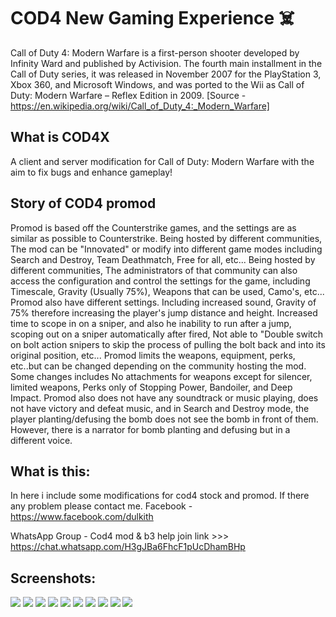 # COD4 New Gaming Experience ☠️
Call of Duty 4: Modern Warfare is a first-person shooter developed by Infinity Ward and published by Activision. The fourth main installment in the Call of Duty series, it was released in November 2007 for the PlayStation 3, Xbox 360, and Microsoft Windows, and was ported to the Wii as Call of Duty: Modern Warfare – Reflex Edition in 2009.
[Source - https://en.wikipedia.org/wiki/Call_of_Duty_4:_Modern_Warfare]

## What is COD4X
A client and server modification for Call of Duty: Modern Warfare with the aim to fix bugs and enhance gameplay!

## Story of COD4 promod
Promod is based off the Counterstrike games, and the settings are as similar as possible to Counterstrike.
Being hosted by different communities, The mod can be "Innovated" or modify into different game modes including Search and Destroy, Team Deathmatch, Free for all, etc... Being hosted by different communities, The administrators of that community can also access the configuration and control the settings for the game, including Timescale, Gravity (Usually 75%), Weapons that can be used, Camo's, etc...
Promod also have different settings. Including increased sound, Gravity of 75% therefore increasing the player's jump distance and height. Increased time to scope in on a sniper, and also he inability to run after a jump, scoping out on a sniper automatically after fired, Not able to "Double switch on bolt action snipers to skip the process of pulling the bolt back and into its original position, etc...
Promod limits the weapons, equipment, perks, etc..but can be changed depending on the community hosting the mod. Some changes includes No attachments for weapons except for silencer, limited weapons, Perks only of Stopping Power, Bandoiler, and Deep Impact.
Promod also does not have any soundtrack or music playing, does not have victory and defeat music, and in Search and Destroy mode, the player planting/defusing the bomb does not see the bomb in front of them. However, there is a narrator for bomb planting and defusing but in a different voice.

## What is this:
In here i include some modifications for cod4 stock and promod. If there any problem please contact me.
Facebook - https://www.facebook.com/dulkith

WhatsApp Group - Cod4 mod & b3 help join link >>> https://chat.whatsapp.com/H3gJBa6FhcF1pUcDhamBHp

## Screenshots:
[![](https://github.com/dulkith/cod4/blob/master/screenshots/img%20(4).png?raw=true)](https://github.com/dulkith/cod4/blob/master/screenshots/img%20(4).png?raw=true)
[![](https://github.com/dulkith/cod4/blob/master/screenshots/img%20(5).png?raw=true)](https://github.com/dulkith/cod4/blob/master/screenshots/img%20(5).png?raw=true)
[![](https://github.com/dulkith/cod4/blob/master/screenshots/img%20(2).png?raw=true)](https://github.com/dulkith/cod4/blob/master/screenshots/img%20(2).png?raw=true)
[![](https://github.com/dulkith/cod4/blob/master/screenshots/img%20(3).png?raw=true)](https://github.com/dulkith/cod4/blob/master/screenshots/img%20(3).png?raw=true)
[![](https://github.com/dulkith/cod4/blob/master/screenshots/img%20(7).jpg?raw=true)](https://github.com/dulkith/cod4/blob/master/screenshots/img%20(7).jpg?raw=true)
[![](https://github.com/dulkith/cod4/blob/master/screenshots/img%20(8).jpg?raw=true)](https://github.com/dulkith/cod4/blob/master/screenshots/img%20(8).jpg?raw=true)
[![](https://github.com/dulkith/cod4/blob/master/screenshots/img%20(9).jpg?raw=true)](https://github.com/dulkith/cod4/blob/master/screenshots/img%20(9).jpg?raw=true)
[![](https://github.com/dulkith/cod4/blob/master/screenshots/img%20(10).jpg?raw=true)](https://github.com/dulkith/cod4/blob/master/screenshots/img%20(10).jpg?raw=true)
[![](https://github.com/dulkith/cod4/blob/master/screenshots/img%20(11).jpg?raw=true)](https://github.com/dulkith/cod4/blob/master/screenshots/img%20(11).jpg?raw=true)
[![](https://github.com/dulkith/cod4/blob/master/screenshots/img%20(12).png?raw=true)](https://github.com/dulkith/cod4/blob/master/screenshots/img%20(12).png?raw=true)

